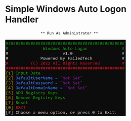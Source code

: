 # Simple Windows Auto Logon Handler
                    ** Run As Administrator **

![alt text](https://github.com/FailedTech/Batch-Scripts/blob/main/Windows%20Auto%20Logon/Menu.png?raw=true)
